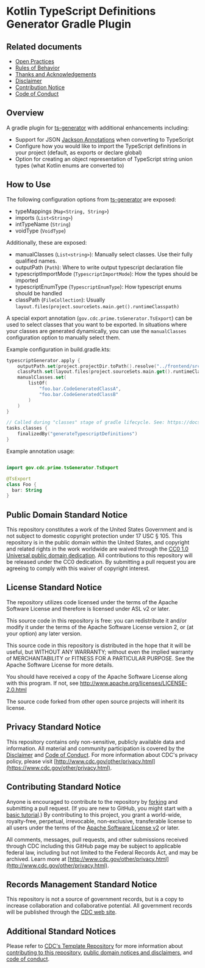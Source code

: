 # Kotlin TypeScript Definitions Generator Gradle Plugin

## Related documents

* [Open Practices](open_practices.md)
* [Rules of Behavior](rules_of_behavior.md)
* [Thanks and Acknowledgements](thanks.md)
* [Disclaimer](DISCLAIMER.md)
* [Contribution Notice](CONTRIBUTING.md)
* [Code of Conduct](code-of-conduct.md)

## Overview

A gradle plugin for [ts-generator](https://github.com/ntrrgc/ts-generator) with additional enhancements including:
- Support for JSON [Jackson Annotations](https://github.com/FasterXML/jackson-annotations) when converting to TypeScript
- Configure how you would like to import the TypeScript definitions in your project (default, as exports or declare global)
- Option for creating an object representation of TypeScript string union types (what Kotlin enums are converted to)

## How to Use

The following configuration options from [ts-generator](https://github.com/ntrrgc/ts-generator) are exposed:
- typeMappings (```Map<String, String>```)
- imports (```List<String>```)
- intTypeName (```String```)
- voidType (```VoidType```)

Additionally, these are exposed:
- manualClasses (```List<string>```): Manually select classes. Use their fully qualified names.
- outputPath (```Path```): Where to write output typescript declaration file
- typescriptImportMode (```TypescriptImportMode```): How the types should be imported
- typescriptEnumType (```TypescriptEnumType```): How typescript enums should be handled
- classPath (```FileCollection```): Usually ```layout.files(project.sourceSets.main.get().runtimeClasspath)```

A special export annotation (```gov.cdc.prime.tsGenerator.TsExport```) can be used to select classes that you want to be exported. In situations where your classes are generated dynamically, you can use the ```manualClasses``` configuration option to manually select them.

Example configuration in build.gradle.kts:
```kotlin
typescriptGenerator.apply {
    outputPath.set(project.projectDir.toPath().resolve("../frontend/src/typings/api-codegen.ts"))
    classPath.set(layout.files(project.sourceSets.main.get().runtimeClasspath))
    manualClasses.set(
        listOf(
            "foo.bar.CodeGeneratedClassA",
            "foo.bar.CodeGeneratedClassB"
        )
    )
}

// Called during "classes" stage of gradle lifecycle. See: https://docs.gradle.org/current/userguide/java_plugin.html#lifecycle_tasks
tasks.classes {
    finalizedBy("generateTypescriptDefinitions")
}
```

Example annotation usage:
```kotlin

import gov.cdc.prime.tsGenerator.TsExport

@TsExport
class Foo {
  bar: String
}
```
  
## Public Domain Standard Notice
This repository constitutes a work of the United States Government and is not
subject to domestic copyright protection under 17 USC § 105. This repository is in
the public domain within the United States, and copyright and related rights in
the work worldwide are waived through the [CC0 1.0 Universal public domain dedication](https://creativecommons.org/publicdomain/zero/1.0/).
All contributions to this repository will be released under the CC0 dedication. By
submitting a pull request you are agreeing to comply with this waiver of
copyright interest.

## License Standard Notice
The repository utilizes code licensed under the terms of the Apache Software
License and therefore is licensed under ASL v2 or later.

This source code in this repository is free: you can redistribute it and/or modify it under
the terms of the Apache Software License version 2, or (at your option) any
later version.

This source code in this repository is distributed in the hope that it will be useful, but WITHOUT ANY
WARRANTY; without even the implied warranty of MERCHANTABILITY or FITNESS FOR A
PARTICULAR PURPOSE. See the Apache Software License for more details.

You should have received a copy of the Apache Software License along with this
program. If not, see http://www.apache.org/licenses/LICENSE-2.0.html

The source code forked from other open source projects will inherit its license.

## Privacy Standard Notice
This repository contains only non-sensitive, publicly available data and
information. All material and community participation is covered by the
[Disclaimer](https://github.com/CDCgov/template/blob/master/DISCLAIMER.md)
and [Code of Conduct](https://github.com/CDCgov/template/blob/master/code-of-conduct.md).
For more information about CDC's privacy policy, please visit [http://www.cdc.gov/other/privacy.html](https://www.cdc.gov/other/privacy.html).

## Contributing Standard Notice
Anyone is encouraged to contribute to the repository by [forking](https://help.github.com/articles/fork-a-repo)
and submitting a pull request. (If you are new to GitHub, you might start with a
[basic tutorial](https://help.github.com/articles/set-up-git).) By contributing
to this project, you grant a world-wide, royalty-free, perpetual, irrevocable,
non-exclusive, transferable license to all users under the terms of the
[Apache Software License v2](http://www.apache.org/licenses/LICENSE-2.0.html) or
later.

All comments, messages, pull requests, and other submissions received through
CDC including this GitHub page may be subject to applicable federal law, including but not limited to the Federal Records Act, and may be archived. Learn more at [http://www.cdc.gov/other/privacy.html](http://www.cdc.gov/other/privacy.html).

## Records Management Standard Notice
This repository is not a source of government records, but is a copy to increase
collaboration and collaborative potential. All government records will be
published through the [CDC web site](http://www.cdc.gov).

## Additional Standard Notices
Please refer to [CDC's Template Repository](https://github.com/CDCgov/template)
for more information about [contributing to this repository](https://github.com/CDCgov/template/blob/master/CONTRIBUTING.md),
[public domain notices and disclaimers](https://github.com/CDCgov/template/blob/master/DISCLAIMER.md),
and [code of conduct](https://github.com/CDCgov/template/blob/master/code-of-conduct.md).
